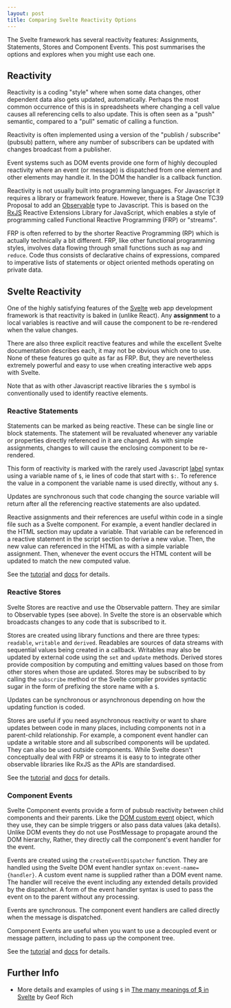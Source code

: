 ```yaml
---
layout: post
title: Comparing Svelte Reactivity Options
---
```


<div class="message"> The Svelte framework has several reactivity features: Assignments, Statements, Stores and Component Events. This post summarises the options and explores when you might use each one.
</div>

## Reactivity

Reactivity is a coding "style" where when some data changes, other dependent data also gets updated, automatically. Perhaps the most common occurrence of this is in spreadsheets where changing a cell value causes all referencing cells to also update. This is often seen as a "push" semantic, compared to a "pull" sematic of calling a function.

Reactivity is often implemented using a version of the "publish / subscribe" (pubsub) pattern, where any number of subscribers can be updated with changes broadcast from a publisher.

Event systems such as DOM events provide one form of highly decoupled reactivity where an event (or message) is dispatched from one element and other elements may handle it. In the DOM the handler is a callback function.

Reactivity is not usually built into programming languages. For Javascript it requires a library or framework feature. However, there is a Stage One TC39 Proposal to add an [Observable](https://github.com/tc39/proposal-observable) type to Javascript. This is based on the [RxJS](https://rxjs.dev/) Reactive Extensions Library for JavaScript, which enables a style of programming called Functional Reactive Programming (FRP) or "streams".

FRP is often referred to by the shorter Reactive Programming (RP) which is actually technically a bit different. FRP, like other functional programming styles, involves data flowing through small functions such as `map` and `reduce`. Code thus consists of declarative chains of expressions, compared to imperative lists of statements or object oriented methods operating on private data.

## Svelte Reactivity

One of the highly satisfying features of the [Svelte](https://svelte.dev/) web app development framework is that reactivity is baked in (unlike React). Any **assignment** to a local variables is reactive and will cause the component to be re-rendered when the value changes.

There are also three explicit reactive features and while the excellent Svelte documentation describes each, it may not be obvious which one to use. None of these features go quite as far as FRP. But, they are nevertheless extremely powerful and easy to use when creating interactive web apps with Svelte.

Note that as with other Javascript reactive libraries the `$` symbol is conventionally used to identify reactive elements.

### Reactive Statements

Statements can be marked as being reactive. These can be single line or block statements. The statement will be revaluated whenever any variable or properties directly referenced in it are changed. As with simple assignments, changes to will cause the enclosing component to be re-rendered.

This form of reactivity is marked with the rarely used Javascript [label](https://developer.mozilla.org/en-US/docs/Web/JavaScript/Reference/Statements/label) syntax using a variable name of `$`, ie lines of code that start with `$:`. To reference the value in a component the variable name is used directly, without any `$`.

Updates are synchronous such that code changing the source variable will return after all the referencing reactive statements are also updated.

Reactive assignments and their references are useful within code in a single file such as a Svelte component. For example, a event handler declared in the HTML section may update a variable.  That variable can be referenced in a reactive statement in the script section to derive a new value. Then, the new value can  referenced in the HTML as with a simple variable assignment. Then, whenever the event occurs the HTML content will be updated to match the new computed value.

See the [tutorial](https://svelte.dev/tutorial/reactive-assignments) and [docs](https://svelte.dev/docs#component-format-script-2-assignments-are-reactive) for details.

### Reactive Stores

Svelte Stores are reactive and use the Observable pattern. They are similar to Observable types (see above). In Svelte the store is an observable which broadcasts changes to any code that is subscribed to it.

Stores are created using library functions and there are three types: `readable`, `writable` and `derived`. Readables are sources of data streams with sequential values being created in a callback. Writables may also be updated by external code using the `set` and `update` methods. Derived stores provide composition by computing and emitting values based on those from other stores when those are updated. Stores may be subscribed to by calling the `subscribe` method or the Svelte compiler provides syntactic sugar in the form of prefixing the store name with a `$`.

Updates can be synchronous or asynchronous depending on how the updating function is coded.

Stores are useful if you need asynchronous reactivity or want to share updates between code in many places, including components not in a parent-child relationship. For example, a component event handler can update a writable store and all subscribed components will be updated. They can also be used outside components. While Svelte doesn't conceptually deal with FRP or streams it is easy to to integrate other observable libraries like RxJS as the APIs are standardised.

See the [tutorial](https://svelte.dev/tutorial/writable-stores) and [docs](https://svelte.dev/docs#run-time-svelte-store) for details.

### Component Events

Svelte Component events provide a form of pubsub reactivity between child components and their parents. Like the [DOM custom event](https://developer.mozilla.org/en-US/docs/Web/API/CustomEvent) object, which they use, they can be simple triggers or also pass data values (aka details). Unlike DOM events they do not use PostMessage to propagate around the DOM hierarchy, Rather, they directly call the component's event handler for the event.

Events are created using the `createEventDispatcher` function. They are handled using the Svelte DOM event handler syntax `on:event-name={handler}`. A custom event name is supplied rather than a DOM event name. The handler will receive the event including any extended details provided by the dispatcher. A form of the event handler syntax is used to pass the event on to the parent without any processing.

Events are synchronous. The component event handlers are called directly when the message is dispatched.

Component Events are useful when you want to use a decoupled event or message pattern, including to pass up the component tree.

See the [tutorial](https://svelte.dev/tutorial/component-events) and [docs](https://svelte.dev/docs#run-time-svelte-createeventdispatcher) for details.

## Further Info

- More details and examples of using `$` in [The many meanings of $ in Svelte](https://geoffrich.net/posts/svelte-$-meanings/) by Geof Rich

